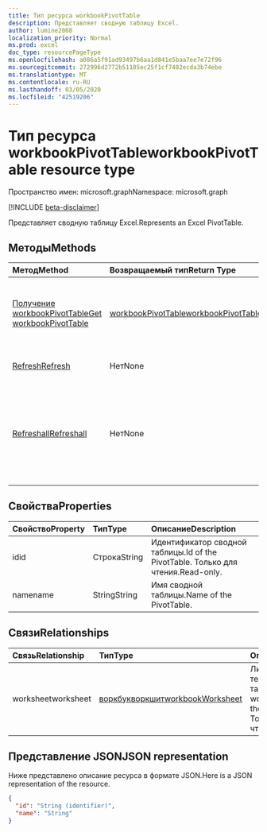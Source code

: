 ```yaml
---
title: Тип ресурса workbookPivotTable
description: Представляет сводную таблицу Excel.
author: lumine2008
localization_priority: Normal
ms.prod: excel
doc_type: resourcePageType
ms.openlocfilehash: a086a5f91ad93497b6aa1d841e5baa7ee7e72f96
ms.sourcegitcommit: 272996d2772b51105ec25f1cf7482ecda3b74ebe
ms.translationtype: MT
ms.contentlocale: ru-RU
ms.lasthandoff: 03/05/2020
ms.locfileid: "42519206"
---
```

# <a name="workbookpivottable-resource-type"></a><span data-ttu-id="bd92f-103">Тип ресурса workbookPivotTable</span><span class="sxs-lookup"><span data-stu-id="bd92f-103">workbookPivotTable resource type</span></span>

<span data-ttu-id="bd92f-104">Пространство имен: microsoft.graph</span><span class="sxs-lookup"><span data-stu-id="bd92f-104">Namespace: microsoft.graph</span></span>

[!INCLUDE [beta-disclaimer](../../includes/beta-disclaimer.md)]

<span data-ttu-id="bd92f-105">Представляет сводную таблицу Excel.</span><span class="sxs-lookup"><span data-stu-id="bd92f-105">Represents an Excel PivotTable.</span></span>

## <a name="methods"></a><span data-ttu-id="bd92f-106">Методы</span><span class="sxs-lookup"><span data-stu-id="bd92f-106">Methods</span></span>

| <span data-ttu-id="bd92f-107">Метод</span><span class="sxs-lookup"><span data-stu-id="bd92f-107">Method</span></span>           | <span data-ttu-id="bd92f-108">Возвращаемый тип</span><span class="sxs-lookup"><span data-stu-id="bd92f-108">Return Type</span></span>    |<span data-ttu-id="bd92f-109">Описание</span><span class="sxs-lookup"><span data-stu-id="bd92f-109">Description</span></span>|
|:---------------|:--------|:----------|
|[<span data-ttu-id="bd92f-110">Получение workbookPivotTable</span><span class="sxs-lookup"><span data-stu-id="bd92f-110">Get workbookPivotTable</span></span>](../api/workbookpivottable-get.md) | [<span data-ttu-id="bd92f-111">workbookPivotTable</span><span class="sxs-lookup"><span data-stu-id="bd92f-111">workbookPivotTable</span></span>](workbookpivottable.md) |<span data-ttu-id="bd92f-112">Чтение свойств и связей объекта workbookPivotTable.</span><span class="sxs-lookup"><span data-stu-id="bd92f-112">Read properties and relationships of workbookPivotTable object.</span></span>|
|[<span data-ttu-id="bd92f-113">Refresh</span><span class="sxs-lookup"><span data-stu-id="bd92f-113">Refresh</span></span>](../api/workbookpivottable-refresh.md)|<span data-ttu-id="bd92f-114">Нет</span><span class="sxs-lookup"><span data-stu-id="bd92f-114">None</span></span>|<span data-ttu-id="bd92f-115">Обновляет сводную таблицу.</span><span class="sxs-lookup"><span data-stu-id="bd92f-115">Refreshes the PivotTable.</span></span> |
|[<span data-ttu-id="bd92f-116">Refreshall</span><span class="sxs-lookup"><span data-stu-id="bd92f-116">Refreshall</span></span>](../api/workbookpivottable-refreshall.md)|<span data-ttu-id="bd92f-117">Нет</span><span class="sxs-lookup"><span data-stu-id="bd92f-117">None</span></span>|<span data-ttu-id="bd92f-p101">Обновляет все таблицы на заданном листе. Обратите внимание, что это действие доступно только в коллекции сводных таблиц.</span><span class="sxs-lookup"><span data-stu-id="bd92f-p101">Refresh all tables within given worksheet. Note that this action is available only on the pivot table collection.</span></span>|

## <a name="properties"></a><span data-ttu-id="bd92f-120">Свойства</span><span class="sxs-lookup"><span data-stu-id="bd92f-120">Properties</span></span>
| <span data-ttu-id="bd92f-121">Свойство</span><span class="sxs-lookup"><span data-stu-id="bd92f-121">Property</span></span>     | <span data-ttu-id="bd92f-122">Тип</span><span class="sxs-lookup"><span data-stu-id="bd92f-122">Type</span></span>   |<span data-ttu-id="bd92f-123">Описание</span><span class="sxs-lookup"><span data-stu-id="bd92f-123">Description</span></span>|
|:---------------|:--------|:----------|
|<span data-ttu-id="bd92f-124">id</span><span class="sxs-lookup"><span data-stu-id="bd92f-124">id</span></span>|<span data-ttu-id="bd92f-125">Строка</span><span class="sxs-lookup"><span data-stu-id="bd92f-125">String</span></span>| <span data-ttu-id="bd92f-126">Идентификатор сводной таблицы.</span><span class="sxs-lookup"><span data-stu-id="bd92f-126">Id of the PivotTable.</span></span>   <span data-ttu-id="bd92f-127">Только для чтения.</span><span class="sxs-lookup"><span data-stu-id="bd92f-127">Read-only.</span></span>|
|<span data-ttu-id="bd92f-128">name</span><span class="sxs-lookup"><span data-stu-id="bd92f-128">name</span></span>|<span data-ttu-id="bd92f-129">String</span><span class="sxs-lookup"><span data-stu-id="bd92f-129">String</span></span>|<span data-ttu-id="bd92f-130">Имя сводной таблицы.</span><span class="sxs-lookup"><span data-stu-id="bd92f-130">Name of the PivotTable.</span></span>    |

## <a name="relationships"></a><span data-ttu-id="bd92f-131">Связи</span><span class="sxs-lookup"><span data-stu-id="bd92f-131">Relationships</span></span>
| <span data-ttu-id="bd92f-132">Связь</span><span class="sxs-lookup"><span data-stu-id="bd92f-132">Relationship</span></span> | <span data-ttu-id="bd92f-133">Тип</span><span class="sxs-lookup"><span data-stu-id="bd92f-133">Type</span></span>   |<span data-ttu-id="bd92f-134">Описание</span><span class="sxs-lookup"><span data-stu-id="bd92f-134">Description</span></span>|
|:---------------|:--------|:----------|
|<span data-ttu-id="bd92f-135">worksheet</span><span class="sxs-lookup"><span data-stu-id="bd92f-135">worksheet</span></span>|[<span data-ttu-id="bd92f-136">воркбукворкшит</span><span class="sxs-lookup"><span data-stu-id="bd92f-136">workbookWorksheet</span></span>](workbookworksheet.md)| <span data-ttu-id="bd92f-137">Лист, содержащий текущую сводную таблицу.</span><span class="sxs-lookup"><span data-stu-id="bd92f-137">The worksheet containing the current PivotTable.</span></span> <span data-ttu-id="bd92f-138">Только для чтения.</span><span class="sxs-lookup"><span data-stu-id="bd92f-138">Read-only.</span></span>   |

## <a name="json-representation"></a><span data-ttu-id="bd92f-139">Представление JSON</span><span class="sxs-lookup"><span data-stu-id="bd92f-139">JSON representation</span></span>
<span data-ttu-id="bd92f-140">Ниже представлено описание ресурса в формате JSON.</span><span class="sxs-lookup"><span data-stu-id="bd92f-140">Here is a JSON representation of the resource.</span></span>

<!-- {
  "blockType": "resource",
  "baseType": "microsoft.graph.entity",
  "optionalProperties": [

  ],
  "@odata.type": "microsoft.graph.workbookPivotTable"
}-->

```json
{
  "id": "String (identifier)",
  "name": "String"
}

```
